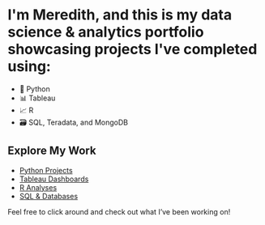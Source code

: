 # I'm Meredith, and this is my data science & analytics portfolio showcasing projects I've completed using:

- 🐍 Python
- 📊 Tableau
- 📈 R
- 🗃️ SQL, Teradata, and MongoDB

## Explore My Work

- [Python Projects](./python.md)
- [Tableau Dashboards](./tableau.md)
- [R Analyses](./r.md)
- [SQL & Databases](./sql.md)

Feel free to click around and check out what I’ve been working on!
